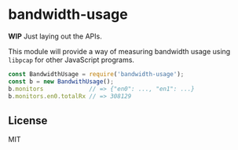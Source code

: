 # bandwidth-usage
**WIP** Just laying out the APIs.

This module will provide a way of measuring bandwidth usage using `libpcap` for
other JavaScript programs.

```javascript
const BandwidthUsage = require('bandwidth-usage');
const b = new BandwithUsage();
b.monitors             // => {"en0": ..., "en1": ...}
b.monitors.en0.totalRx // => 308129
```

## License
MIT
